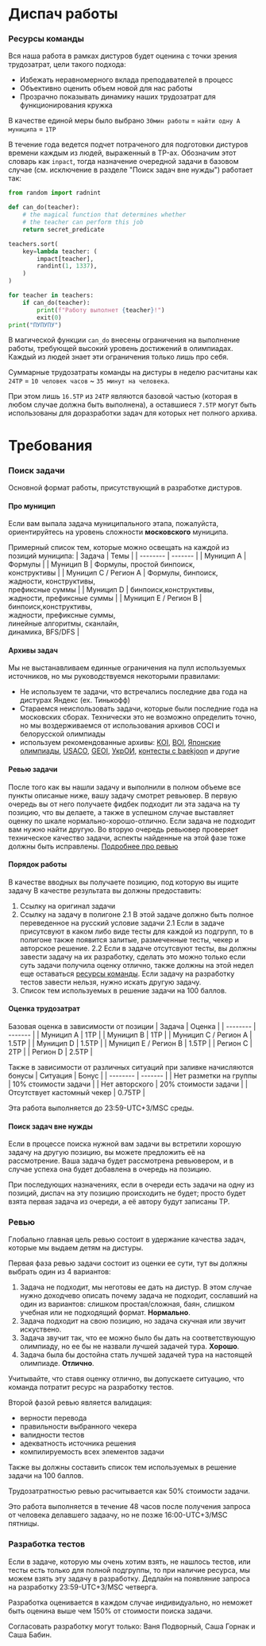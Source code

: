 # Диспач работы
### Ресурсы команды
Вся наша работа в рамках дистуров будет оценина с точки зрения трудозатрат, цели такого подхода:

- Избежать неравномерного вклада преподавателей в процесс
- Объективно оценить объем новой для нас работы
- Прозрачно показывать динамику наших трудозатрат для функционирования кружка

В качестве единой меры было выбрано ```30мин работы``` = ```найти одну А муниципа``` = ```1TP```

В течение года ведется подчет потраченого для подготовки дистуров времени каждым из людей, выраженный в TP-ах. Обозначим этот словарь как ```inpact```, тогда назначение очередной задачи в базовом случае (см. исключение в разделе "Поиск задач вне нужды") работает так:
```python
from random import radnint

def can_do(teacher):
    # the magical function that determines whether
    # the teacher can perform this job
    return secret_predicate

teachers.sort(
    key=lambda teacher: (
        impact[teacher],
        randint(1, 1337),
    )
)

for teacher in teachers:
    if can_do(teacher):
        print(f"Работу выполнет {teacher}!")
        exit(0)
print("ПУПУПУ")
```

В магической функции ```can_do``` внесены ограничения на выполнение работы, требующей высокий уровень достижений в олимпиадах. Каждый из людей знает эти ограничения только лишь про себя.

Суммарные трудозатраты команды на дистуры в неделю расчитаны как ```24TP``` = ```10 человек часов``` ~ ```35 минут на человека```.

При этом лишь ```16.5TP``` из ```24TP``` являются базовой частью (которая в любом случае должна быть выполнена), а оставшиеся ```7.5TP``` могут быть использованы для доразработки задач для которых нет полного архива.

# Требования
### Поиск задачи
Основной формат работы, присутствующий в разработке дистуров. 

#### Про муницип
Если вам выпала задача муниципального этапа, пожалуйста, ориентируйтесь на уровень сложности **московского** муниципа.

Примерный список тем, которые можно освещать на каждой из позиций муниципа:
| Задача    | Темы |
| -------- | ------- |
| Муницип A  | Формулы   |
| Муницип В | Формулы, простой бинпоиск,<br> конструктивы     |
| Муницип C / Регион А    | Формулы, бинпоиск,<br> жадности, конструктивы, <br>префиксные суммы    |
| Муницип D | бинпоиск,конструктивы, <br> жадности, префиксные суммы    |
| Муницип E / Регион B    | бинпоиск,конструктивы, <br> жадности, префиксные суммы,<br> линейные алгоритмы, сканлайн, <br> динамика, BFS/DFS    |

#### Архивы задач
Мы не выстанавливаем единные ограничения на пулл используемых источников, но мы руководствуемся некоторыми правилами:

- Не используем те задачи, что встречались последние два года на дистурах Яндекс (ex. Тинькофф)
- Стараемся неиспользовать задачи, которые были последние года на московских сборах. Технически это не возможно определить точно, но мы воздерживаемся от использования архивов COCI и белорусской олимпиады
- используем рекомендованные архивы: [KOI](https://koi.or.kr), [BOI](https://boi.cses.fi/contests.php), [Японские олимпиады](https://www2.ioi-jp.org/joi/2017/2018-ho/index.html), [USACO](https://usaco.org/index.php?page=history), [GEOI](https://geoi.ge), [УкрОИ](https://io.in.ua), [контесты с baekjoon](https://acmicpc.net) и другие

#### Ревью задачи
После того как вы нашли задачу и выполнили в полном объеме все пункты описаные ниже, вашу задачу смотрет ревьювер.
В первую очередь вы от него получаете фидбек подходит ли эта задача на ту позицию, что вы делаете, а также в успешном случае выставляет оценку по шкале нормально-хорошо-отлично. Если задача не подходит вам нужно найти другую.
Во вторую очередь ревьювер проверяет техническое качество задачи, аспекты найденные на этой фазе тоже должны быть исправлены.
[Подробнее про ревью](https://coffebee.github.io/devushka/#section-9)

#### Порядок работы
В качестве вводных вы получаете позицию, под которую вы ищите задачу
В качестве результата вы должны предоставить:

1. Ссылку на оригинал задачи
2. Ссылку на задачу в полигоне
2.1 В этой задаче должно быть полное переведенное на русский условие задачи
2.1 Если в задаче присутсвуют в каком либо виде тесты для каждой из подгрупп, то в полигоне также появится залитые, размеченные тесты, чекер и авторское решение.
2.2 Если в задаче отсутсвуют тесты, вы должны завести задачу на их разработку, сделать это можно только если суть задачи получила оценку отлично, также должны на этой недел еще оставаться [ресурсы команды](https://coffebee.github.io/devushka/#section-2). Если задачу на разработку тестов завести нельзя, нужно искать другую задачу.
3. Список тем используемых в решение задачи на 100 баллов.

#### Оценка трудозатрат
Базовая оценка в зависимости от позиции
| Задача    | Оценка |
| -------- | ------- |
| Муницип A  | 1TP   |
| Муницип В | 1TP     |
| Муницип C / Регион А    | 1.5TP   |
| Муницип D | 1.5TP    |
| Муницип E / Регион B    | 1.5TP    |
| Регион C | 2TP    |
| Регион D    | 2.5TP    |

Также в зависимости от различных ситуаций при заливке начисляются бонусы
| Ситуация    | Бонус |
| -------- | ------- |
| Нет разметки на группы | 10% стоимости задачи   |
| Нет авторского | 20% стоимости задачи     |
| Отсутствует кастомный чекер    | 0.75TP   |

Эта работа выполняется до 23:59-UTC+3/MSC среды.

#### Поиск задач вне нужды
Если в процессе поиска нужной вам задачи вы встретили хорошую задачу на другую позицию, вы можете предложить её на рассмотрение. Ваша задача будет рассмотрена ревьювером, и в случае успеха она будет добавлена в очередь на позицию.

При последующих назначениях, если в очереди есть задачи на одну из позиций, диспач на эту позицию происходить не будет; просто будет взята первая задача из очереди, а её автору будут записаны TP.

### Ревью
Глобально главная цель ревью состоит в удержание качества задач, которые мы выдаем детям на дистуры.

Первая фаза ревью задачи состоит из оценки ее сути, тут вы должны выбрать один из 4 вариантов:
1. Задача не подходит, мы неготовы ее дать на дистур. В этом случае нужно доходчево описать почему задача не подходит, сославший на один из вариантов: слишком простая/сложная, баян, слишком учебная или не подходящий формат. **Нормально**.
2. Задача подходит на свою позицию, но задача скучная или звучит искуствено.
3. Задача звучит так, что ее можно было бы дать на соответствующую олимпиаду, но ее бы не назвали лучшей задачей тура. **Хорошо**.
4. Задача была бы достойна стать лучшей задачей тура на настоящей олимпиаде. **Отлично**.

Учитывайте, что ставя оценку отлично, вы допускаете ситуацию, что команда потратит ресурс на разработку тестов.

Второй фазой ревью является валидация:

- верности перевода
- правильности выбранного чекера
- валидности тестов
- адекватность источника решения
- компилируемость всех элементов задачи

Также вы должны составить список тем используемых в решение задачи на 100 баллов.

Трудозатратностью ревью расчитывается как 50% стоимости задачи.

Это работа выполняется в течение 48 часов после получения запроса от человека делавшего задаачу, но не позже 16:00-UTC+3/MSC пятницы.

### Разработка тестов
Если в задаче, которую мы очень хотим взять, не нашлось тестов, или тесты есть только для полной подгруппы, то при наличие ресурса, мы можем взять эту задачу в разработку.
Дедлайн на появляние запроса на разработку 23:59-UTC+3/MSC четверга.

Разработка оценивается в каждом случае индивидуально, но неможет быть оценина выше чем 150% от стоимости поиска задачи.

Согласовать разработку могут только: Ваня Подворный, Саша Горнак и Саша Бабин.
